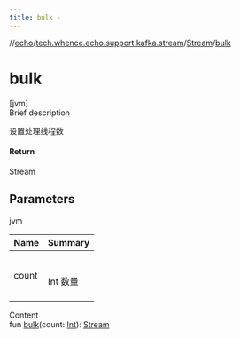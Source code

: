 ```yaml
---
title: bulk -
---
```

//[echo](../../index.md)/[tech.whence.echo.support.kafka.stream](../index.md)/[Stream](index.md)/[bulk](bulk.md)



# bulk  
[jvm]  
Brief description  


设置处理线程数



#### Return  


Stream



## Parameters  
  
jvm  
  
|  Name|  Summary| 
|---|---|
| count| <br><br>Int 数量<br><br>
  
  
Content  
fun [bulk](bulk.md)(count: [Int](https://kotlinlang.org/api/latest/jvm/stdlib/kotlin/-int/index.html)): [Stream](index.md)  



